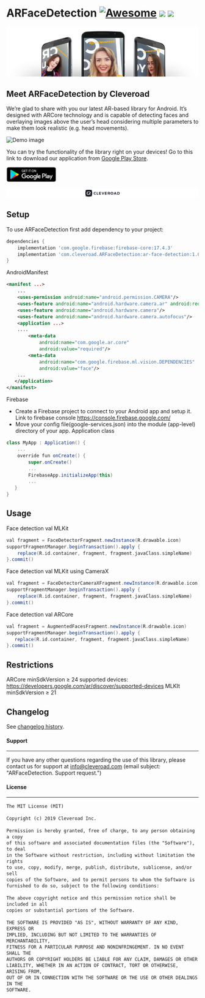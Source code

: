 # ARFaceDetection [![Awesome](https://cdn.rawgit.com/sindresorhus/awesome/d7305f38d29fed78fa85652e3a63e154dd8e8829/media/badge.svg)](https://github.com/sindresorhus/awesome) <img src="https://www.cleveroad.com/public/comercial/label-android.svg" height="19"> <a href="https://www.cleveroad.com/?utm_source=github&utm_medium=label&utm_campaign=contacts"><img src="https://www.cleveroad.com/public/comercial/label-cleveroad.svg" height="19"></a>
![Header image](/images/header.png)
## Meet ARFaceDetection by Cleveroad
We’re glad to share with you our latest AR-based library for Android. It’s designed with ARCore technology and is capable of detecting faces and overlaying images above the user’s head considering multiple parameters to make them look realistic (e.g. head movements).

![Demo image](/images/demo_.gif)

You can try the functionality of the library right on your devices! Go to this link to download our application from <a target="_blank"  href="https://play.google.com/store/apps/details?id=com.cleveroad.aropensource">Google Play Store</a>.

[![Awesome](/images/google-play.png)](https://play.google.com/store/apps/details?id=com.cleveroad.aropensource)

[![Awesome](/images/logo-footer_.png)](https://www.cleveroad.com/?utm_source=github&utm_medium=label&utm_campaign=contacts)
<br/>
## Setup
To use ARFaceDetection first add dependency to your project:
```groovy
dependencies {
    implementation 'com.google.firebase:firebase-core:17.4.3'
    implementation 'com.cleveroad.ARFaceDetection:ar-face-detection:1.0.3'
}
```
AndroidManifest
```xml
<manifest ...>
    ...
    <uses-permission android:name="android.permission.CAMERA"/>
    <uses-feature android:name="android.hardware.camera.ar" android:required="true"/>
    <uses-feature android:name="android.hardware.camera"/>
    <uses-feature android:name="android.hardware.camera.autofocus"/>
    <application ...>
    ....
        <meta-data 
            android:name="com.google.ar.core" 
            android:value="required"/>
        <meta-data
            android:name="com.google.firebase.ml.vision.DEPENDENCIES"
            android:value="face"/>
    ...
   </application>
</manifest>
```
Firebase
*   Create a Firebase project to connect to your Android app and setup it.
    Link to firebase console https://console.firebase.google.com/ 
*   Move your config file(google-services.json) into the module (app-level) directory of your app.
Application class
```groovy
class MyApp : Application() {
    ...
    override fun onCreate() {
        super.onCreate()
        ...
        FirebaseApp.initializeApp(this)
        ...   
   }
}
``` 
## Usage
Face detection val MLKit
```groovy
val fragment = FaceDetectorFragment.newInstance(R.drawable.icon)       
supportFragmentManager.beginTransaction().apply {
    replace(R.id.container, fragment, fragment.javaClass.simpleName)
}.commit()
```
Face detection val MLKit using CameraX
```groovy
val fragment = FaceDetectorCameraXFragment.newInstance(R.drawable.icon)
supportFragmentManager.beginTransaction().apply {
    replace(R.id.container, fragment, fragment.javaClass.simpleName)
}.commit()
```
Face detection val ARCore
```groovy
val fragment = AugmentedFacesFragment.newInstance(R.drawable.icon)
supportFragmentManager.beginTransaction().apply {
   replace(R.id.container, fragment, fragment.javaClass.simpleName)
}.commit()
```
## Restrictions
ARCore
minSdkVersion ≥ 24
supported devices: https://developers.google.com/ar/discover/supported-devices 
MLKIt 
minSdkVersion ≥ 21
## Changelog
See [changelog history].
<br />
#### Support ####
* * *
If you have any other questions regarding the use of this library, please contact us for support at info@cleveroad.com (email subject: "ARFaceDetection. Support request.") 
<br />
#### License ####
* * *
    The MIT License (MIT)
    
    Copyright (c) 2019 Cleveroad Inc.
    
    Permission is hereby granted, free of charge, to any person obtaining a copy
    of this software and associated documentation files (the "Software"), to deal
    in the Software without restriction, including without limitation the rights
    to use, copy, modify, merge, publish, distribute, sublicense, and/or sell
    copies of the Software, and to permit persons to whom the Software is
    furnished to do so, subject to the following conditions:
    
    The above copyright notice and this permission notice shall be included in all
    copies or substantial portions of the Software.
    
    THE SOFTWARE IS PROVIDED "AS IS", WITHOUT WARRANTY OF ANY KIND, EXPRESS OR
    IMPLIED, INCLUDING BUT NOT LIMITED TO THE WARRANTIES OF MERCHANTABILITY,
    FITNESS FOR A PARTICULAR PURPOSE AND NONINFRINGEMENT. IN NO EVENT SHALL THE
    AUTHORS OR COPYRIGHT HOLDERS BE LIABLE FOR ANY CLAIM, DAMAGES OR OTHER
    LIABILITY, WHETHER IN AN ACTION OF CONTRACT, TORT OR OTHERWISE, ARISING FROM,
    OUT OF OR IN CONNECTION WITH THE SOFTWARE OR THE USE OR OTHER DEALINGS IN THE
    SOFTWARE.
[changelog history]: /CHANGELOG.md
